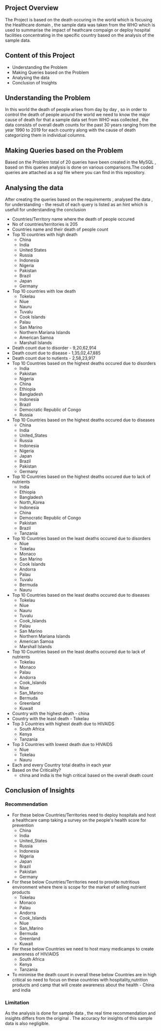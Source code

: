 
## Project Overview
The Project is based on the death occuring in the world which is focusing the Healthcare domain , the sample data was taken from the WHO which is used to summarise the impact of heathcare compaign or deploy hospital facilities concentrating in the specific country based on the analysis of the sample data.

## Content of this Project
- Understanding the Problem
- Making Queries based on the Problem
- Analysing the data
- Conclusion of Insights

## Understanding the Problem
In this world the death of people arises from day by day , so in order to control the death of people around the world we need to know the major cause of death for that a sample data set from WHO was collected , the data consists of overall death counts for the past 30 years ranging from the year 1990 to 2019 for each country along with the cause of death categorizing them in individual columns.

## Making Queries based on the Problem
Based on the Problem total of 20 queries have been created in the MySQL , based on this queries analysis is done on various comparisons.The coded queries are attached as a sql file where you can find in this repository.

## Analysing the data
After creating the queries based on the requirements , analysed the data , for understanding - the result of each query is listed as an hint which is usefull for understanding the conclusion

- Countries/Territory name where the death of people occured
- No of countries/territories is 205
- Countries name and their death of people count
- Top 10 countries with high death
  - China
  - India
  - United States
  - Russia
  - Indonesia
  - Nigeria
  - Pakistan
  - Brazil
  - Japan
  - Germany
- Top 10 countries with low death
  - Tokelau
  - Niue
  - Nauru
  - Tuvalu
  - Cook Islands
  - Palau
  - San Marino
  - Northern Mariana Islands
  - American Samoa
  - Marshall Islands
- Death count due to disorder - 9,20,62,914
- Death count due to disease - 1,35,02,47,885
- Death count due to nutients - 2,58,23,917
- Top 10 Countries based on the highest deaths occured due to disorders
  - India
  - Pakistan
  - Nigeria
  - China
  - Ethiopia
  - Bangladesh
  - Indonesia
  - Brazil
  - Democratic Republic of Congo
  - Russia
- Top 10 Countries based on the highest deaths occured due to diseases
  - China
  - India
  - United_States
  - Russia
  - Indonesia
  - Nigeria
  - Japan
  - Brazil
  - Pakistan
  - Germany
- Top 10 Countries based on the highest deaths occured due to lack of nutrients
  - India
  - Ethiopia
  - Bangladesh
  - North_Korea
  - Indonesia
  - China
  - Democratic Republic of Congo
  - Pakistan
  - Brazil
  - Tanzania
- Top 10 Countries based on the least deaths occured due to disorders
  - Niue
  - Tokelau
  - Monaco
  - San Marino
  - Cook Islands
  - Andorra
  - Palau
  - Tuvalu
  - Bermuda
  - Nauru
- Top 10 Countries based on the least deaths occured due to diseases
  - Tokelau
  - Niue
  - Nauru
  - Tuvalu
  - Cook_Islands
  - Palau
  - San Marino
  - Northern Mariana Islands
  - American Samoa
  - Marshall Islands
- Top 10 Countries based on the least deaths occured due to lack of nutrients
  - Tokelau
  - Monaco
  - Palau
  - Andorra
  - Cook_Islands
  - Niue
  - San_Marino
  - Bermuda
  - Greenland
  - Kuwait
- Country with the highest death - china
- Country with the least death - Tokelau
- Top 3 Countries with highest death due to HIVAIDS
  - South Africa
  - Kenya
  - Tanzania
- Top 3 Countries with lowest death due to HIVAIDS
  - Niue
  - Tokelau
  - Nauru
- Each and every Country total deaths in each year 
- Based on the Criticality?
  - china and india is the high critical based on the overall death count

## Conclusion of Insights
  ### Recommendation
  - For these below Countries/Territories need to deploy hospitals and host a healthcare camp taking a survey on the people's health score for prevention
      - China
      - India
      - United_States
      - Russia
      - Indonesia
      - Nigeria
      - Japan
      - Brazil
      - Pakistan
      - Germany
  - For these below Countries/Territories need to provide nutritious environment where there is scope for the market of selling nutrient products
      - Tokelau
      - Monaco
      - Palau
      - Andorra
      - Cook_Islands
      - Niue
      - San_Marino
      - Bermuda
      - Greenland
      - Kuwait
  - For these below Countries we need to host many medicamps to create awareness of HIV/AIDS
      - South Africa
      - Kenya
      - Tanzania
  - To minimise the death count in overall these below Countries are in high critical so need to focus on these countries with hospitality,nutrition products and camp that will create awareness about the health - China and india
      
  ### Limitation
  As the analysis is done for sample data , the real time recommendation and insights differs from the original . The accuracy for insights of this sample data is also negligible.

